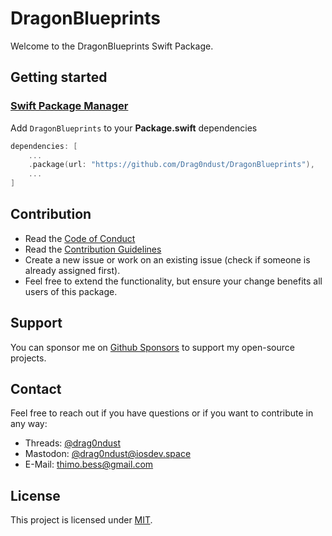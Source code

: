# DragonBlueprints

Welcome to the DragonBlueprints Swift Package. 

## Getting started
### [Swift Package Manager](https://www.swift.org/package-manager/)
Add `DragonBlueprints` to your **Package.swift** dependencies
```swift
dependencies: [
    ...
    .package(url: "https://github.com/Drag0ndust/DragonBlueprints"),
    ...
]
```

## Contribution
- Read the [Code of Conduct](https://github.com/Drag0ndust/DragonBlueprints/blob/develop/CODE_OF_CONDUCT.md)
- Read the [Contribution Guidelines](https://github.com/Drag0ndust/DragonBlueprints/blob/develop/CONTRIBUTING.md)
- Create a new issue or work on an existing issue (check if someone is already assigned first).
- Feel free to extend the functionality, but ensure your change benefits all users of this package.

## Support
You can sponsor me on [Github Sponsors](https://github.com/sponsors/drag0ndust) to support my open-source projects.

## Contact

Feel free to reach out if you have questions or if you want to contribute in any way:

- Threads: [@drag0ndust](https://www.threads.net/@drag0ndust)
- Mastodon: [@drag0ndust@iosdev.space](https://iosdev.space/@drag0ndust)
- E-Mail: [thimo.bess@gmail.com](mailto:thimo.bess+opensource@gmail.com)

## License
This project is licensed under [MIT](https://github.com/Drag0ndust/DragonBlueprints/blob/develop/LICENSE).
